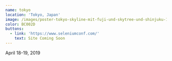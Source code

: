 ```yaml
---
name: tokyo
location: 'Tokyo, Japan'
image: /images/poster-tokyo-skyline-mit-fuji-und-skytree-und-shinjuku-1326691.jpg
color: BC002D
buttons:
  - link: 'https://www.seleniumconf.com/'
    text: Site Coming Soon
---
```

April 18-19, 2019